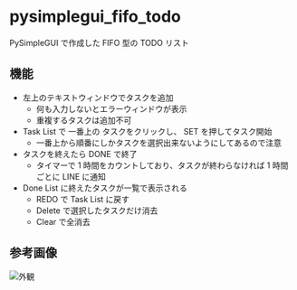 # pysimplegui_fifo_todo

PySimpleGUI で作成した FIFO 型の TODO リスト

## 機能

- 左上のテキストウィンドウでタスクを追加
  - 何も入力しないとエラーウィンドウが表示
  - 重複するタスクは追加不可
- Task List で 一番上の タスクをクリックし、 SET を押してタスク開始
  - 一番上から順番にしかタスクを選択出来ないようにしてあるので注意
- タスクを終えたら DONE で終了
  - タイマーで 1 時間をカウントしており、タスクが終わらなければ 1 時間ごとに LINE に通知
- Done List に終えたタスクが一覧で表示される
  - REDO で Task List に戻す
  - Delete で選択したタスクだけ消去
  - Clear で全消去

## 参考画像

![外観](fig%5Coverall.png)
